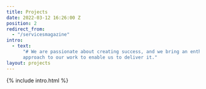 ```yaml
---
title: Projects
date: 2022-03-12 16:26:00 Z
position: 2
redirect_from:
  - "/servicesmagazine"
intro:
  - text:
      "# We are passionate about creating success, and we bring an enthusiastic
      approach to our work to enable us to deliver it."
layout: projects
---
```


{% include intro.html %}
